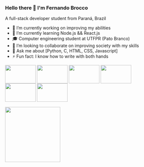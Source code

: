 ### Hello there 👋 I'm Fernando Brocco
A full-stack developer student from Paraná, Brazil

- 🔭 I’m currently working on improving my abilities
- 🌱 I’m currently learning Node.js && React.js
- 🎓 Computer engineering student at UTFPR (Pato Branco)
- 👯 I’m looking to collaborate on improving society with my skills
- 💬 Ask me about [Python, C, HTML, CSS, Javascript]
- ⚡ Fun fact: I know how to write with both hands

<div style= "display:inline-block" >
<img align="center" width = 100 height = 60 src="https://cdn.jsdelivr.net/gh/devicons/devicon@latest/icons/python/python-original.svg" />
<img align="center" width = 100 height = 60 src="https://cdn.jsdelivr.net/gh/devicons/devicon@latest/icons/c/c-original.svg" />
<img align="center" width = 100 height = 60 src="https://cdn.jsdelivr.net/gh/devicons/devicon@latest/icons/html5/html5-original.svg" />
<img align="center" width = 100 height = 60 src="https://cdn.jsdelivr.net/gh/devicons/devicon@latest/icons/css3/css3-original.svg" />
<img align="center" width = 100 height = 60 src="https://cdn.jsdelivr.net/gh/devicons/devicon@latest/icons/javascript/javascript-original.svg" />
<img align="center" width = 100 height = 60 src="https://cdn.jsdelivr.net/gh/devicons/devicon@latest/icons/git/git-original-wordmark.svg" />
</div>

<div>
<br>
<a href="https://github.com/fernandobrocco">
<img loading="lazy" height="180em" src="https://github-readme-stats.vercel.app/api/top-langs/?username=fernandobrocco&layout=compact&langs_count=7&theme=dracula"/>          
</div>


          
          
